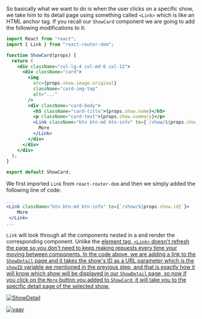 So basically what we want to do is when the user clicks on a specific show, we take him to its detail page using something called `<Link>` which is like an HTML anchor tag. If you recall our `ShowCard` component we are going to add the following modifications to it:

```jsx
import React from "react";
import { Link } from "react-router-dom";

function ShowCard(props) {
  return (
    <div className="col-lg-4 col-md-6 col-12">
      <div className="card">
        <img
          src={props.show.image.original}
          className="card-img-top"
          alt="..."
        />
        <div className="card-body">
          <h5 className="card-title">{props.show.name}</h5>
          <p className="card-text">{props.show.summary}</p>
          <Link className="btn btn-md btn-info" to={`/show/${props.show.id}`}>
            More
          </Link>
        </div>
      </div>
    </div>
  );
}

export default ShowCard;
```

We first imported `Link` from `react-router-dom` and then we simply added the following line of code:

```jsx
...
<Link className="btn btn-md btn-info" to={`/show/${props.show.id}`}>
    More
 </Link>
...
```

`Link` will look through all the <Route/> components nested in a <Switch> and render the corresponding component. Unlike the <a href> element tag, `<Link>` doesn't refresh the page so you don't need to keep making requests every time your moving between components. In the code above, we are adding a link to the `ShowDetail` page and it takes the show's ID as a URL parameter which is the `showID` variable we mentioned in the previous step, and that is exactly how it will know which show will be displayed in our `ShowDetail` page, so now if you click on the `More` button you added to `ShowCard`, it will take you to the specific detail page of the selected show.

![ShowDetail](https://i.imgur.com/'tbc')

![yaay](https://media.tenor.com/images/2be8af5edb3dd3d5129a6f3b6bd712fa/tenor.gif)
